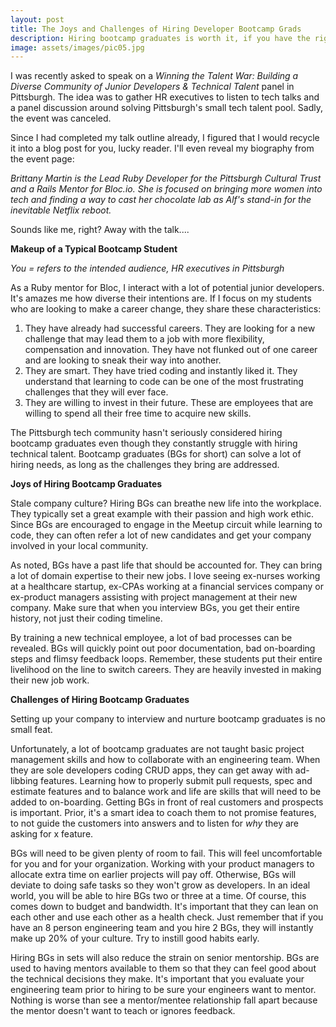 ```yaml
---
layout: post
title: The Joys and Challenges of Hiring Developer Bootcamp Grads
description: Hiring bootcamp graduates is worth it, if you have the right resources.
image: assets/images/pic05.jpg
---
```


I was recently asked to speak on a _Winning the Talent War: Building a Diverse Community of Junior Developers & Technical Talent_ panel in Pittsburgh. The idea was to gather HR executives to listen to tech talks and a panel discussion around solving Pittsburgh's small tech talent pool. Sadly, the event was canceled.

Since I had completed my talk outline already, I figured that I would recycle it into a blog post for you, lucky reader. I'll even reveal my biography from the event page:

_Brittany Martin is the Lead Ruby Developer for the Pittsburgh Cultural Trust and a Rails Mentor for Bloc.io. She is focused on bringing more women into tech and finding a way to cast her chocolate lab as Alf's stand-in for the inevitable Netflix reboot._

Sounds like me, right? Away with the talk....

**Makeup of a Typical Bootcamp Student**

_You = refers to the intended audience, HR executives in Pittsburgh_

As a Ruby mentor for Bloc, I interact with a lot of potential junior developers. It's amazes me how diverse their intentions are. If I focus on my students who are looking to make a career change, they share these characteristics:

1. They have already had successful careers. They are looking for a new challenge that may lead them to a job with more flexibility, compensation and innovation. They have not flunked out of one career and are looking to sneak their way into another.
2. They are smart. They have tried coding and instantly liked it. They understand that learning to code can be one of the most frustrating challenges that they will ever face.
3. They are willing to invest in their future. These are employees that are willing to spend all their free time to acquire new skills.

The Pittsburgh tech community hasn't seriously considered hiring bootcamp graduates even though they constantly struggle with hiring technical talent. Bootcamp graduates (BGs for short) can solve a lot of hiring needs, as long as the challenges they bring are addressed.

**Joys of Hiring Bootcamp Graduates**

Stale company culture? Hiring BGs can breathe new life into the workplace. They typically set a great example with their passion and high work ethic. Since BGs are encouraged to engage in the Meetup circuit while learning to code, they can often refer a lot of new candidates and get your company involved in your local community.

As noted, BGs have a past life that should be accounted for. They can bring a lot of domain expertise to their new jobs. I love seeing ex-nurses working at a healthcare startup, ex-CPAs working at a financial services company or ex-product managers assisting with project management at their new company. Make sure that when you interview BGs, you get their entire history, not just their coding timeline.

By training a new technical employee, a lot of bad processes can be revealed. BGs will quickly point out poor documentation, bad on-boarding steps and flimsy feedback loops.  Remember, these students put their entire livelihood on the line to switch careers. They are heavily invested in making their new job work.

**Challenges of Hiring Bootcamp Graduates**

Setting up your company to interview and nurture bootcamp graduates is no small feat.

Unfortunately, a lot of bootcamp graduates are not taught basic project management skills and how to collaborate with an engineering team. When they are sole developers coding CRUD apps, they can get away with ad-libbing features. Learning how to properly submit pull requests, spec and estimate features and to balance work and life are skills that will need to be added to on-boarding. Getting BGs in front of real customers and prospects is important. Prior, it's a smart idea to coach them to not promise features, to not guide the customers into answers and to listen for _why_ they are asking for x feature.

BGs will need to be given plenty of room to fail. This will feel uncomfortable for you and for your organization. Working with your product managers to allocate extra time on earlier projects will pay off. Otherwise, BGs will deviate to doing safe tasks so they won't grow as developers. In an ideal world, you will be able to hire BGs two or three at a time. Of course, this comes down to budget and bandwidth. It's important that they can lean on each other and use each other as a health check. Just remember that if you have an 8 person engineering team and you hire 2 BGs, they will instantly make up 20% of your culture. Try to instill good habits early.

Hiring BGs in sets will also reduce the strain on senior mentorship. BGs are used to having mentors available to them so that they can feel good about the technical decisions they make. It's important that you evaluate your engineering team prior to hiring to be sure your engineers want to mentor. Nothing is worse than see a mentor/mentee relationship fall apart because the mentor doesn't want to teach or ignores feedback.
